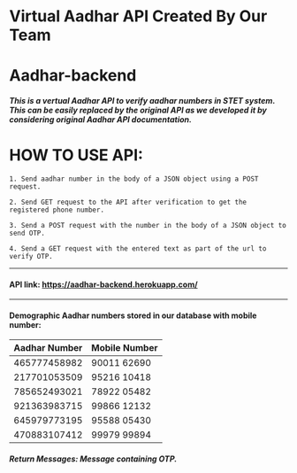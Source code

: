 # Virtual Aadhar API Created By Our Team

# Aadhar-backend

##### This is a vertual Aadhar API to verify aadhar numbers in STET system. This can be easily replaced by the original API as we developed it by considering original Aadhar API documentation.


# HOW TO USE API:

	1. Send aadhar number in the body of a JSON object using a POST request.

	2. Send GET request to the API after verification to get the registered phone number. 

	3. Send a POST request with the number in the body of a JSON object to send OTP. 

	4. Send a GET request with the entered text as part of the url to verify OTP.
---
#### API link: https://aadhar-backend.herokuapp.com/
---
#### Demographic Aadhar numbers stored in our database with mobile number:

| Aadhar Number  |	Mobile Number |
|---------------|--------------------|
| 465777458982	 |	90011 62690   |
| 217701053509	 |      95216 10418   |
| 785652493021	 |	78922 05482   |
| 921363983715	 | 	99866 12132   |
| 645979773195	 |	95588 05430   |	
| 470883107412	 |	99979 99894   |	

##### Return Messages: Message containing OTP.
